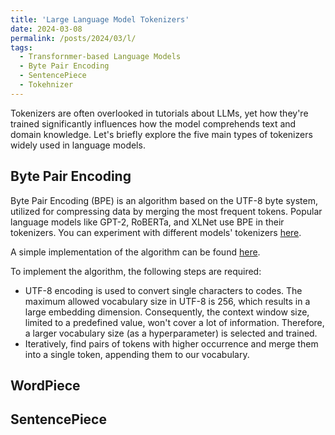 ```yaml
---
title: 'Large Language Model Tokenizers'
date: 2024-03-08
permalink: /posts/2024/03/l/
tags:
  - Transfornmer-based Language Models
  - Byte Pair Encoding
  - SentencePiece
  - Tokehnizer
---
```


Tokenizers are often overlooked in tutorials about LLMs, yet how they're trained significantly influences how the model comprehends text and domain knowledge. Let's briefly explore the five main types of tokenizers widely used in language models.

## Byte Pair Encoding
Byte Pair Encoding (BPE) is an algorithm based on the UTF-8 byte system, utilized for compressing data by merging the most frequent tokens. Popular language models like GPT-2, RoBERTa, and XLNet use BPE in their tokenizers. You can experiment with different models' tokenizers [here](https://tiktokenizer.vercel.app/). 

A simple implementation of the algorithm can be found [here](https://github.com/elahehaghaarabi/language_model_tokenizers/blob/main/bpe.ipynb).

To implement the algorithm, the following steps are required:

  * UTF-8 encoding is used to convert single characters to codes. The maximum allowed vocabulary size in UTF-8 is 256, which results in a large embedding dimension. Consequently, the context window size, limited to a predefined value, won't cover a lot of information. Therefore, a larger vocabulary size (as a hyperparameter) is selected and trained.
  * Iteratively, find pairs of tokens with higher occurrence and merge them into a single token, appending them to our vocabulary.

## WordPiece


## SentencePiece

